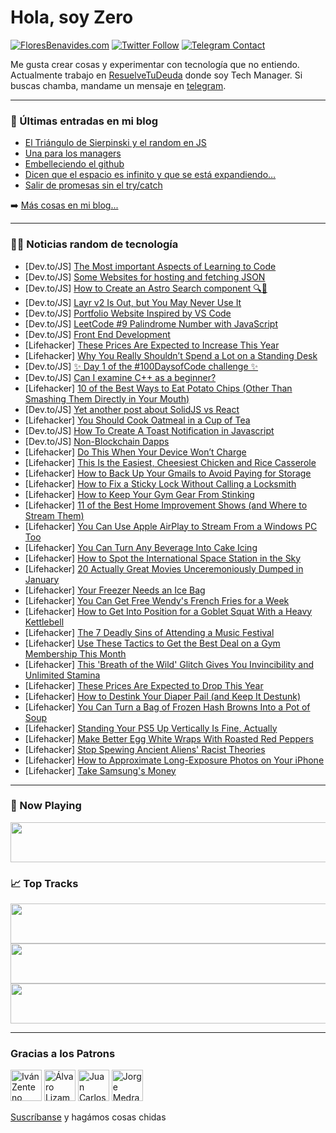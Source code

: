 # Hola, soy Zero

[![FloresBenavides.com](https://img.shields.io/website?down_message=oops&label=MiBlog&style=for-the-badge&up_message=online&url=https%3A%2F%2Ffloresbenavides.com)](https://floresbenavides.com) [![Twitter Follow](https://img.shields.io/twitter/follow/ZeroDragon?color=%231DA1F2&label=Follow&logo=twitter&logoColor=ffffff&style=for-the-badge)](https://twitter.com/zerodragon) [![Telegram Contact](https://img.shields.io/badge/escr%C3%ADbeme-ZeroDragon-%2326A5E4?style=for-the-badge&logo=telegram)](https://t.me/zerodragon)

Me gusta crear cosas y experimentar con tecnología que no entiendo.
Actualmente trabajo en [ResuelveTuDeuda](http://github.com/resuelve) donde soy Tech Manager.
Si buscas chamba, mandame un mensaje en [telegram](https://t.me/zerodragon).

---

### 📕 Últimas entradas en mi blog
<!-- BLOG-POST-LIST:START -->
- [El Triángulo de Sierpinski y el random en JS](https://floresbenavides.com/el-triangulo-de-sierpinski-y-el-random-en-js/)
- [Una para los managers](https://floresbenavides.com/una-para-los-managers/)
- [Embelleciendo el github](https://floresbenavides.com/embelleciendo-el-github/)
- [Dicen que el espacio es infinito y que se está expandiendo…](https://floresbenavides.com/dicen-que-el-espacio-es-infinito-y-que-se-esta-expandiendo/)
- [Salir de promesas sin el try/catch](https://floresbenavides.com/salir-de-promesas-sin-el-try-catch/)
<!-- BLOG-POST-LIST:END -->

➡️ [Más cosas en mi blog...](https://floresbenavides.com)

---

### 👨‍💻 Noticias random de tecnología
<!-- TECH-POSTS:START -->
- [Dev.to/JS] [The Most important Aspects of Learning to Code](https://dev.to/shannondenton/the-most-important-aspects-of-learning-to-code-2i32)
- [Dev.to/JS] [Some Websites for hosting and fetching JSON](https://dev.to/darkxenium/some-websites-for-hosting-and-fetching-json-58c6)
- [Dev.to/JS] [How to Create an Astro Search component 🔍🤔](https://dev.to/danidiaztech/how-to-create-an-astro-search-component-2731)
- [Dev.to/JS] [Layr v2 Is Out, but You May Never Use It](https://dev.to/mvila/layr-v2-is-out-but-you-may-never-use-it-34ja)
- [Dev.to/JS] [Portfolio Website Inspired by VS Code](https://dev.to/lotfijb/portfolio-website-inspired-by-vs-code-103k)
- [Dev.to/JS] [LeetCode #9 Palindrome Number with JavaScript](https://dev.to/masaki82/leetcode-9-palindrome-number-with-javascript-3llg)
- [Dev.to/JS] [Front End Development](https://dev.to/mataoseeker/front-end-development-1697)
- [Lifehacker] [These Prices Are Expected to Increase This Year](https://lifehacker.com/these-prices-are-expected-to-increase-this-year-1849981418)
- [Lifehacker] [Why You Really Shouldn’t Spend a Lot on a Standing Desk](https://lifehacker.com/why-you-really-shouldn-t-spend-a-lot-on-a-standing-desk-1849980122)
- [Dev.to/JS] [✨ Day 1 of the #100DaysofCode challenge ✨](https://dev.to/shhiru/day-1-of-the-100daysofcode-challenge-4g2a)
- [Dev.to/JS] [Can I examine C++ as a beginner?](https://dev.to/ali543/can-i-examine-c-as-a-beginner-4pb7)
- [Lifehacker] [10 of the Best Ways to Eat Potato Chips &lpar;Other Than Smashing Them Directly in Your Mouth&rpar;](https://lifehacker.com/10-of-the-best-ways-to-eat-potato-chips-other-than-sma-1849980276)
- [Dev.to/JS] [Yet another post about SolidJS vs React](https://dev.to/binarykoan/yet-another-post-about-solidjs-vs-react-3i1a)
- [Lifehacker] [You Should Cook Oatmeal in a Cup of Tea](https://lifehacker.com/you-should-cook-oatmeal-in-a-cup-of-tea-1849980924)
- [Dev.to/JS] [How To Create A Toast Notification in Javascript](https://dev.to/arafat4693/how-to-create-a-toast-notification-in-javascript-261d)
- [Dev.to/JS] [Non-Blockchain Dapps](https://dev.to/isommie/non-blockchain-dapps-86p)
- [Lifehacker] [Do This When Your Device Won’t Charge](https://lifehacker.com/do-this-when-your-device-won-t-charge-1849980760)
- [Lifehacker] [This Is the Easiest, Cheesiest Chicken and Rice Casserole](https://lifehacker.com/this-is-the-easiest-cheesiest-chicken-and-rice-cassero-1849980622)
- [Lifehacker] [How to Back Up Your Gmails to Avoid Paying for Storage](https://lifehacker.com/how-to-back-up-your-gmails-to-avoid-paying-for-storage-1849979762)
- [Lifehacker] [How to Fix a Sticky Lock Without Calling a Locksmith](https://lifehacker.com/how-to-fix-a-sticky-lock-without-calling-a-locksmith-1849978387)
- [Lifehacker] [How to Keep Your Gym Gear From Stinking](https://lifehacker.com/how-to-keep-your-gym-gear-from-stinking-1849979797)
- [Lifehacker] [11 of the Best Home Improvement Shows &lpar;and Where to Stream Them&rpar;](https://lifehacker.com/11-of-the-best-home-improvement-shows-and-where-to-str-1849978367)
- [Lifehacker] [You Can Use Apple AirPlay to Stream From a Windows PC Too](https://lifehacker.com/you-can-use-apple-airplay-to-stream-from-a-windows-pc-t-1849978309)
- [Lifehacker] [You Can Turn Any Beverage Into Cake Icing](https://lifehacker.com/you-can-turn-any-beverage-into-cake-icing-1849976961)
- [Lifehacker] [How to Spot the International Space Station in the Sky](https://lifehacker.com/how-to-spot-the-international-space-station-in-the-sky-1849978203)
- [Lifehacker] [20 Actually Great Movies Unceremoniously Dumped in January](https://lifehacker.com/20-actually-great-movies-unceremoniously-dumped-in-janu-1849970338)
- [Lifehacker] [Your Freezer Needs an Ice Bag](https://lifehacker.com/your-freezer-needs-an-ice-bag-1849977432)
- [Lifehacker] [You Can Get Free Wendy&#39;s French Fries for a Week](https://lifehacker.com/you-can-get-free-wendys-french-fries-for-a-week-1849977152)
- [Lifehacker] [How to Get Into Position for a Goblet Squat With a Heavy Kettlebell](https://lifehacker.com/how-to-get-into-position-for-a-goblet-squat-with-a-heav-1849976206)
- [Lifehacker] [The 7 Deadly Sins of Attending a Music Festival](https://lifehacker.com/the-7-deadly-sins-of-attending-a-music-festival-1849977106)
- [Lifehacker] [Use These Tactics to Get the Best Deal on a Gym Membership This Month](https://lifehacker.com/use-these-tactics-to-get-the-best-deal-on-a-gym-members-1849976904)
- [Lifehacker] [This &#39;Breath of the Wild&#39; Glitch Gives You Invincibility and Unlimited Stamina](https://lifehacker.com/this-breath-of-the-wild-glitch-gives-you-invincibility-1849976022)
- [Lifehacker] [These Prices Are Expected to Drop This Year](https://lifehacker.com/these-prices-are-expected-to-drop-this-year-1849976190)
- [Lifehacker] [How to Destink Your Diaper Pail &lpar;and Keep It Destunk&rpar;](https://lifehacker.com/how-to-destink-your-diaper-pail-and-keep-it-destunk-1849975562)
- [Lifehacker] [You Can Turn a Bag of Frozen Hash Browns Into a Pot of Soup](https://lifehacker.com/you-can-turn-a-bag-of-frozen-hash-browns-into-a-pot-of-1849975944)
- [Lifehacker] [Standing Your PS5 Up Vertically Is Fine, Actually](https://lifehacker.com/standing-your-ps5-up-vertically-is-fine-actually-1849975426)
- [Lifehacker] [Make Better Egg White Wraps With Roasted Red Peppers](https://lifehacker.com/make-better-egg-white-wraps-with-roasted-red-peppers-1849975927)
- [Lifehacker] [Stop Spewing Ancient Aliens&#39; Racist Theories](https://lifehacker.com/stop-spewing-ancient-aliens-racist-theories-1849975831)
- [Lifehacker] [How to Approximate Long-Exposure Photos on Your iPhone](https://lifehacker.com/how-to-approximate-long-exposure-photos-on-your-iphone-1849974985)
- [Lifehacker] [Take Samsung&#39;s Money](https://lifehacker.com/take-samsungs-money-1849974910)<!-- TECH-POSTS:END -->

---

### 🎵 Now Playing
<a href="https://spotify-now-playing-dun.vercel.app/now-playing?open"><img src="https://spotify-now-playing-dun.vercel.app/now-playing" width="540" height="64"></a>

### 📈 Top Tracks
<a href="https://spotify-now-playing-dun.vercel.app/top-tracks?i=1&open"><img src="https://spotify-now-playing-dun.vercel.app/top-tracks?i=1" width="540" height="64"></a>
<a href="https://spotify-now-playing-dun.vercel.app/top-tracks?i=2&open"><img src="https://spotify-now-playing-dun.vercel.app/top-tracks?i=2" width="540" height="64"></a>
<a href="https://spotify-now-playing-dun.vercel.app/top-tracks?i=3&open"><img src="https://spotify-now-playing-dun.vercel.app/top-tracks?i=3" width="540" height="64"></a>

---

### Gracias a los Patrons
[<img src="https://avatars.githubusercontent.com/u/243380?v=4" alt="Iván Zenteno" width="50px">](https://github.com/k001) [<img src="https://avatars.githubusercontent.com/u/19955639?v=4" alt="Álvaro Lizama" width="50px">](https://github.com/alvarolizama) [<img src="https://avatars.githubusercontent.com/u/2718753?v=4" alt="Juan Carlos Ruiz" width="50px">](https://github.com/JuanCrg90) [<img src="https://avatars.githubusercontent.com/u/37025?v=4" alt="Jorge Medrano" width="50px">](https://github.com/h1pp1e) 

[Suscríbanse](https://www.patreon.com/zerodragon) y hagámos cosas chidas
